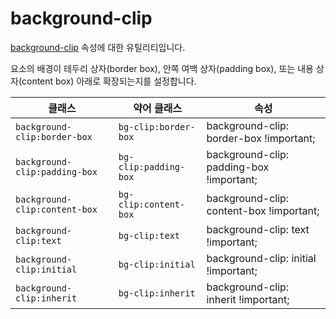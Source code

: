# background-clip

[background-clip](https://developer.mozilla.org/en-US/docs/Web/CSS/background-clip) 속성에 대한 유틸리티입니다.

요소의 배경이 테두리 상자(border box), 안쪽 여백 상자(padding box), 또는 내용 상자(content box) 아래로 확장되는지를 설정합니다.

<table>
  <thead>
    <tr>
      <th scope="col">클래스</th>
      <th scope="col">약어 클래스</th>
      <th scope="col">속성</th>
    </tr>
  </thead>
<tbody>
  <!-- background-clip:border-box -->
  <tr>
    <td><code>background-clip:border-box</code></td>
    <td>
      <code>bg-clip:border-box</code>
    </td>
    <td>
      <span class="code">background-clip: border-box !important;</span>
    </td>
  </tr>

  <!-- background-clip:padding-box -->
  <tr>
    <td><code>background-clip:padding-box</code></td>
    <td>
      <code>bg-clip:padding-box</code>
    </td>
    <td>
      <span class="code">background-clip: padding-box !important;</span>
    </td>
  </tr>

  <!-- background-clip:content-box -->
  <tr>
    <td><code>background-clip:content-box</code></td>
    <td>
      <code>bg-clip:content-box</code>
    </td>
    <td>
      <span class="code">background-clip: content-box !important;</span>
    </td>
  </tr>

  <!-- background-clip:text -->
  <tr>
    <td><code>background-clip:text</code></td>
    <td>
      <code>bg-clip:text</code>
    </td>
    <td>
      <span class="code">background-clip: text !important;</span>
    </td>
  </tr>

  <!-- background-clip:initial -->
  <tr>
    <td><code>background-clip:initial</code></td>
    <td>
      <code>bg-clip:initial</code>
    </td>
    <td>
      <span class="code">background-clip: initial !important;</span>
    </td>
  </tr>

  <!-- background-clip:inherit -->
  <tr>
    <td><code>background-clip:inherit</code></td>
    <td>
      <code>bg-clip:inherit</code>
    </td>
    <td>
      <span class="code">background-clip: inherit !important;</span>
    </td>
  </tr>
</tbody>

</table>
